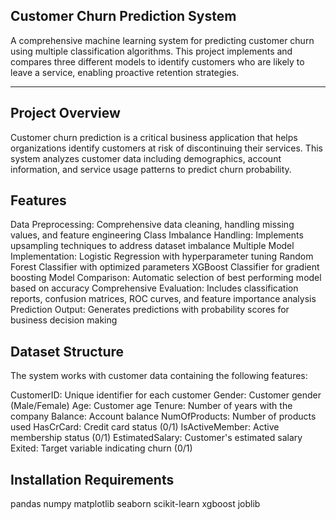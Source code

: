 ## Customer Churn Prediction System
A comprehensive machine learning system for predicting customer churn using multiple classification algorithms. This project implements and compares three different models to identify customers who are likely to leave a service, enabling proactive retention strategies.

---

## Project Overview
Customer churn prediction is a critical business application that helps organizations identify customers at risk of discontinuing their services. This system analyzes customer data including demographics, account information, and service usage patterns to predict churn probability.

## Features
Data Preprocessing: Comprehensive data cleaning, handling missing values, and feature engineering
Class Imbalance Handling: Implements upsampling techniques to address dataset imbalance
Multiple Model Implementation:
Logistic Regression with hyperparameter tuning
Random Forest Classifier with optimized parameters
XGBoost Classifier for gradient boosting
Model Comparison: Automatic selection of best performing model based on accuracy
Comprehensive Evaluation: Includes classification reports, confusion matrices, ROC curves, and feature importance analysis
Prediction Output: Generates predictions with probability scores for business decision making
## Dataset Structure
The system works with customer data containing the following features:

CustomerID: Unique identifier for each customer
Gender: Customer gender (Male/Female)
Age: Customer age
Tenure: Number of years with the company
Balance: Account balance
NumOfProducts: Number of products used
HasCrCard: Credit card status (0/1)
IsActiveMember: Active membership status (0/1)
EstimatedSalary: Customer's estimated salary
Exited: Target variable indicating churn (0/1)

## Installation Requirements
pandas
numpy
matplotlib
seaborn
scikit-learn
xgboost
joblib
